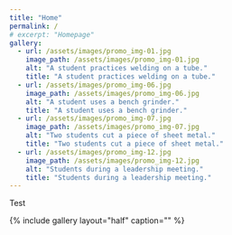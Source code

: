 ```yaml
---
title: "Home"
permalink: /
# excerpt: "Homepage"
gallery:
  - url: /assets/images/promo_img-01.jpg
    image_path: /assets/images/promo_img-01.jpg
    alt: "A student practices welding on a tube."
    title: "A student practices welding on a tube."
  - url: /assets/images/promo_img-06.jpg
    image_path: /assets/images/promo_img-06.jpg
    alt: "A student uses a bench grinder."
    title: "A student uses a bench grinder."
  - url: /assets/images/promo_img-07.jpg
    image_path: /assets/images/promo_img-07.jpg
    alt: "Two students cut a piece of sheet metal."
    title: "Two students cut a piece of sheet metal."
  - url: /assets/images/promo_img-12.jpg
    image_path: /assets/images/promo_img-12.jpg
    alt: "Students during a leadership meeting."
    title: "Students during a leadership meeting."
---
```


Test

{% include gallery layout="half" caption="" %}
